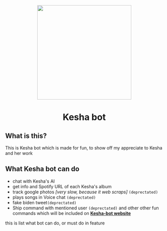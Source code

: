 <div align="center">	
	<img src="https://i.ibb.co/rdsSYrt/image-1.png" width="300">
<h1>Kesha bot</h1>
</div>

## What is this?

This is Kesha bot which is made for fun, to show off my appreciate to Kesha and her work

## What Kesha bot can do

* chat with Kesha's AI
* get info and Spotify URL of each Kesha's album
* track google photos *[very slow, because it web scraps]* `(deprectated)`
* plays songs in Voice chat `(deprectated)` 
* fake biden tweet`(deprectated)`
* Ship command with mentioned user `(deprectated)`
and other other fun commands which will be included on **[Kesha-bot website](https://kesha.netlify.app/)** 

 this is list what bot can do, or must do in feature
